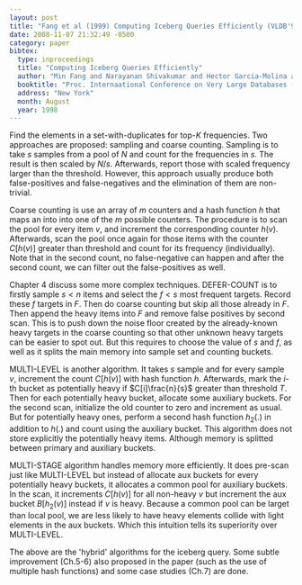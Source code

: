 ```yaml
---
layout: post
title: "Fang et al (1999) Computing Iceberg Queries Efficiently (VLDB'98)"
date: 2008-11-07 21:32:49 -0500
category: paper
bibtex:
  type: inproceedings
  title: "Computing Iceberg Queries Efficiently"
  author: "Min Fang and Narayanan Shivakumar and Hector Garcia-Molina and Rajeev Motwani and Jeffrey D. Ullman"
  booktitle: "Proc. Internaational Conference on Very Large Databases (VLDB'98)"
  address: "New York"
  month: August
  year: 1998
---
```

Find the elements in a set-with-duplicates for top-$K$ frequencies. Two approaches are proposed: sampling and coarse counting. Sampling is to take $s$ samples from a pool of $N$ and count for the frequencies in $s$. The result is then scaled by $N/s$. Afterwards, report those with scaled frequency larger than the threshold. However, this approach usually produce both false-positives and false-negatives and the elimination of them are non-trivial.

Coarse counting is use an array of $m$ counters and a hash function $h$ that maps an into into one of the $m$ possible counters. The procedure is to scan the pool for every item $v$, and increment the corresponding counter $h(v)$. Afterwards, scan the pool once again for those items with the counter $C[h(v)]$ greater than threshold and count for its frequency (individually). Note that in the second count, no false-negative can happen and after the second count, we can filter out the false-positives as well.

Chapter 4 discuss some more complex techniques. DEFER-COUNT is to firstly sample $s < n$ items and select the $f < s$ most frequent targets. Record these $f$ targets in $F$. Then do coarse counting but skip all those already in $F$. Then append the heavy items into $F$ and remove false positives by second scan. This is to push down the noise floor created by the already-known heavy targets in the coarse counting so that other unknown heavy targets can be easier to spot out. But this requires to choose the value of $s$ and $f$, as well as it splits the main memory into sample set and counting buckets.

MULTI-LEVEL is another algorithm. It takes $s$ sample and for every sample $v$, increment the count $C[h(v)]$ with hash function $h$. Afterwards, mark the $i$-th bucket as potentially heavy if $C[i]\frac{n}{s}$ greater than threshold $T$. Then for each potentially heavy bucket, allocate some auxiliary buckets. For the second scan, initialize the old counter to zero and increment as usual. But for potentially heavy ones, perform a second hash function $h_2(.)$ in addition to $h(.)$ and count using the auxiliary bucket. This algorithm does not store explicitly the potentially heavy items. Although memory is splitted between primary and auxiliary buckets.

MULTI-STAGE algorithm handles memory more efficiently. It does pre-scan just like MULTI-LEVEL but instead of allocate aux buckets for every potentially heavy buckets, it allocates a common pool for auxiliary buckets. In the scan, it increments $C[h(v)]$ for all non-heavy $v$ but increment the aux bucket $B[h_2(v)]$ instead if $v$ is heavy. Because a common pool can be larget than local pool, we are less likely to have heavy elements collide with light elements in the aux buckets. Which this intuition tells its superiority over MULTI-LEVEL.

The above are the 'hybrid' algorithms for the iceberg query. Some subtle improvement (Ch.5-6) also proposed in the paper (such as the use of multiple hash functions) and some case studies (Ch.7) are done.

